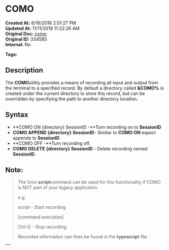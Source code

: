 # COMO

**Created At:** 8/16/2018 2:51:27 PM  
**Updated At:** 11/11/2018 11:32:26 AM  
**Original Doc:** [como](https://docs.jbase.com/46963-utilities/como)  
**Original ID:** 334585  
**Internal:** No  

**Tags:**
<badge text='record i/o' vertical='middle' />

## Description

The **COMO**utility provides a means of recording all input and output from the terminal to a specified record. By default a directory called **&COMO%** is created under the current directory to store this record, but can be overridden by specifying the path to another directory location.

## Syntax

- **COMO ON {directory} SessionID -**Turn recording on to **SessionID**
- **COMO APPEND {directory} SessionID**- Similar to **COMO ON** expect appends to **SessionID**
- **COMO OFF -**Turn recording off.
- **COMO DELETE {directory} SessionID -** Delete recording named **SessionID**.




## Note:


> The Unix **script**command can be used for this functionality if COMO is NOT part of your legacy application.
> 
> e.g.
> 
> script - Start recording
> 
> [command execution]
> 
> Ctrl-D - Stop recording.
> 
> Recorded information can then be found in the **typescript** file.



| <br> |
| --- |

